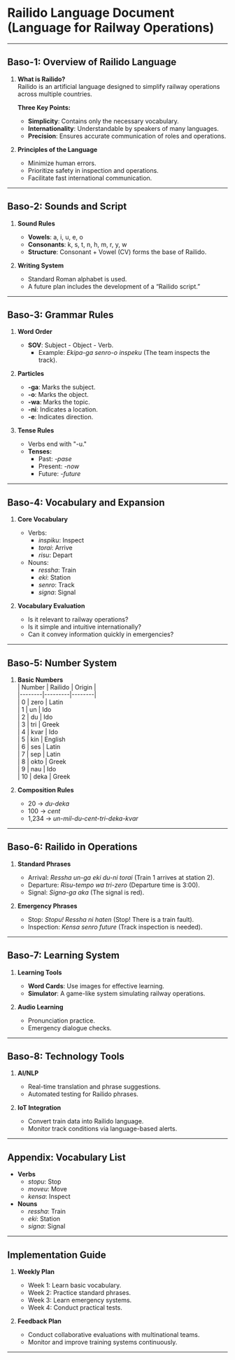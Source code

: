 # **Railido Language Document (Language for Railway Operations)**

---

## **Baso-1: Overview of Railido Language**

1. **What is Railido?**  
Railido is an artificial language designed to simplify railway operations across multiple countries.  

   **Three Key Points:**  
   - **Simplicity**: Contains only the necessary vocabulary.  
   - **Internationality**: Understandable by speakers of many languages.  
   - **Precision**: Ensures accurate communication of roles and operations.  

2. **Principles of the Language**  
   - Minimize human errors.  
   - Prioritize safety in inspection and operations.  
   - Facilitate fast international communication.  

---

## **Baso-2: Sounds and Script**

1. **Sound Rules**  
   - **Vowels**: a, i, u, e, o  
   - **Consonants**: k, s, t, n, h, m, r, y, w  
   - **Structure**: Consonant + Vowel (CV) forms the base of Railido.  

2. **Writing System**  
   - Standard Roman alphabet is used.  
   - A future plan includes the development of a “Railido script.”  

---

## **Baso-3: Grammar Rules**

1. **Word Order**  
   - **SOV**: Subject - Object - Verb.  
     - Example: *Ekipa-ga senro-o inspeku* (The team inspects the track).  

2. **Particles**  
   - **-ga**: Marks the subject.  
   - **-o**: Marks the object.  
   - **-wa**: Marks the topic.  
   - **-ni**: Indicates a location.  
   - **-e**: Indicates direction.  

3. **Tense Rules**  
   - Verbs end with "-u."  
   - **Tenses:**  
     - Past: *-pase*  
     - Present: *-now*  
     - Future: *-future*  

---

## **Baso-4: Vocabulary and Expansion**

1. **Core Vocabulary**  
   - Verbs:  
     - *inspiku*: Inspect  
     - *torai*: Arrive  
     - *risu*: Depart  
   - Nouns:  
     - *ressha*: Train  
     - *eki*: Station  
     - *senro*: Track  
     - *signa*: Signal  

2. **Vocabulary Evaluation**  
   - Is it relevant to railway operations?  
   - Is it simple and intuitive internationally?  
   - Can it convey information quickly in emergencies?  

---

## **Baso-5: Number System**

1. **Basic Numbers**  
   | Number | Railido | Origin |  
   |--------|---------|--------|  
   | 0      | zero    | Latin  
   | 1      | un      | Ido  
   | 2      | du      | Ido  
   | 3      | tri     | Greek  
   | 4      | kvar    | Ido  
   | 5      | kin     | English  
   | 6      | ses     | Latin  
   | 7      | sep     | Latin  
   | 8      | okto    | Greek  
   | 9      | nau     | Ido  
   | 10     | deka    | Greek  

2. **Composition Rules**  
   - 20 → *du-deka*  
   - 100 → *cent*  
   - 1,234 → *un-mil-du-cent-tri-deka-kvar*  

---

## **Baso-6: Railido in Operations**

1. **Standard Phrases**  
   - Arrival: *Ressha un-ga eki du-ni torai* (Train 1 arrives at station 2).  
   - Departure: *Risu-tempo wa tri-zero* (Departure time is 3:00).  
   - Signal: *Signa-ga aka* (The signal is red).  

2. **Emergency Phrases**  
   - Stop: *Stopu! Ressha ni haten* (Stop! There is a train fault).  
   - Inspection: *Kensa senro future* (Track inspection is needed).  

---

## **Baso-7: Learning System**

1. **Learning Tools**  
   - **Word Cards**: Use images for effective learning.  
   - **Simulator**: A game-like system simulating railway operations.  

2. **Audio Learning**  
   - Pronunciation practice.  
   - Emergency dialogue checks.  

---

## **Baso-8: Technology Tools**

1. **AI/NLP**  
   - Real-time translation and phrase suggestions.  
   - Automated testing for Railido phrases.  

2. **IoT Integration**  
   - Convert train data into Railido language.  
   - Monitor track conditions via language-based alerts.  

---

## **Appendix: Vocabulary List**

- **Verbs**  
  - *stopu*: Stop  
  - *moveu*: Move  
  - *kensa*: Inspect  
- **Nouns**  
  - *ressha*: Train  
  - *eki*: Station  
  - *signa*: Signal  

---

## **Implementation Guide**

1. **Weekly Plan**  
   - Week 1: Learn basic vocabulary.  
   - Week 2: Practice standard phrases.  
   - Week 3: Learn emergency systems.  
   - Week 4: Conduct practical tests.  

2. **Feedback Plan**  
   - Conduct collaborative evaluations with multinational teams.  
   - Monitor and improve training systems continuously.  

---
